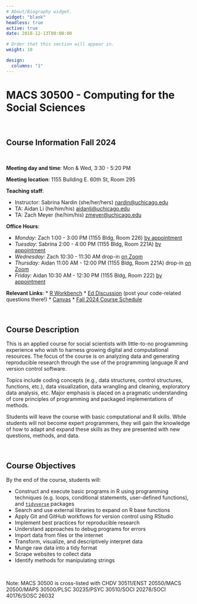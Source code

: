 ```yaml
---
# About/Biography widget.
widget: "blank"
headless: true
active: true
date: 2018-12-13T00:00:00

# Order that this section will appear in.
weight: 10

design:
  columns: "1"
---
```


# MACS 30500 - Computing for the Social Sciences 

<br>

## Course Information Fall 2024

<br>

**Meeting day and time**: Mon & Wed, 3:30 - 5:20 PM

**Meeting location**: 1155 Building E. 60th St, Room 295

**Teaching staff**:
  * Instructor: Sabrina Nardin (she/her/hers) nardin@uchicago.edu
  * TA: Aidan Li (he/him/his) aidanli@uchicago.edu
  * TA: Zach Meyer (he/him/his) zmeyer@uchicago.edu

**Office Hours**:
  * *Monday:* Zach 1:00 - 3:00 PM (1155 Bldg, Room 226) [by appointment](https://calendar.app.google/bM8FQbxCfBNf1FdH8) 
  * *Tuesday:* Sabrina 2:00 - 4:00 PM (1155 Bldg, Room 221A) [by appointment]()
  * *Wednesday:* Zach 10:30 - 11:30 AM drop-in [on Zoom]()
  * *Thursday:* Aidan 11:00 AM - 12:00 PM (1155 Bldg, Room 221A) drop-in [on Zoom](https://uchicago.zoom.us/j/5670592166?pwd=RTB2anB6bVBzMmk1VExWMFlrTy9QQT09)
  * *Friday:* Aidan 10:30 AM - 12:30 PM (1155 Bldg, Room 222) [by appointment](https://calendar.app.google/yNSNsS9Q9t8VwmnDA) 

**Relevant Links**:
    * [R Workbench](https://macss-r.uchicago.edu/)
    * [Ed Discussion]() (post your code-related questions there!)
    * [Canvas]()
    * [Fall 2024 Course Schedule]()
    
    
<br>

<!--
## Course Information Summer 2024

* **Meeting day and time**: M-Tu-W-Th 9:30 - 11:30 AM
* **Meeting location**: [Online on Zoom](https://uchicago.zoom.us/j/97402503052?pwd=NirFyA3o4Az0noGysWkPlqmqbZKHlk.1)
* **Teaching staff**:
    * Instructor: Sabrina Nardin (she/her/hers) nardin@uchicago.edu
    * TA: Mónica Ruiz (she/her/hers) mruizhouse@gmail.com
* **Office hours**:
    * Sabrina: every day after class (Monday to Thursday) until noon [drop in on Zoom](https://uchicago.zoom.us/j/97402503052?pwd=NirFyA3o4Az0noGysWkPlqmqbZKHlk.1) or by appointment (email to arrange a time; if we meet by appointment use [my personal Zoom](https://uchicago.zoom.us/j/5292834749?pwd=bXhkMXJ6aUVHL3dhV3lZTUtIOTVIdz09))
    * Mónica: every day (Monday to Friday) 3:00 - 4:00 PM [drop in on Zoom](https://uchicago.zoom.us/j/91954245194?pwd=HDhSdd6IAwEvvPYZfalvhrrREcFnbL) or by appointment (email to arrange a time)


    * Sabrina: [by appointment](https://appoint.ly/s/nardin/officehours) Thursday 8:45-10:45 AM (1155 Bldg, Room 221A)
    * Mónica: [by appointment](https://appoint.ly/t/ruizm) Monday 9:30-11:30 AM (1155 Bldg, Room 222) + drop-in Wednesday 9:00-10:00 AM (“Ex Libris cafe", Regenstein library)
    * Ram: [by appointment](https://appoint.ly/s/rammkripa/in-person-oh) Tuesday 2:00-4:00 PM (1155 Bldg, Room 222) + drop-in Friday 2:00-3:00 PM ([on Zoom](https://uchicago.zoom.us/my/rammkripa))
-->

## Course Description

This is an applied course for social scientists with little-to-no programming experience who wish to harness growing digital and computational resources. The focus of the course is on analyzing data and generating reproducible research through the use of the programming language R and version control software. 

Topics include coding concepts (e.g., data structures, control structures, functions, etc.), data visualization, data wrangling and cleaning, exploratory data analysis, etc. Major emphasis is placed on a pragmatic understanding of core principles of programming and packaged implementations of methods.

Students will leave the course with basic computational and R skills. While students will not become expert programmers, they will gain the knowledge of how to adapt and expand these skills as they are presented with new questions, methods, and data.

<br>

## Course Objectives

By the end of the course, students will:

* Construct and execute basic programs in R using programming techniques (e.g. loops, conditional statements, user-defined functions), and [`tidyverse`](http://tidyverse.org/) packages
* Search and use external libraries to expand on R base functions
* Apply Git and GitHub workflows for version control using RStudio
* Implement best practices for reproducible research
* Understand approaches to debug programs for errors
* Import data from files or the internet
* Transform, visualize, and descriptively interpret data
* Munge raw data into a tidy format
* Scrape websites to collect data
* Identify methods for manipulating strings

<br>

<!-- * Parse and analyze text documents -->

Note: MACS 30500 is cross-listed with CHDV 30511/ENST 20550/MACS 20500/MAPS 30500/PLSC 30235/PSYC 30510/SOCI 20278/SOCI 40176/SOSC 26032
